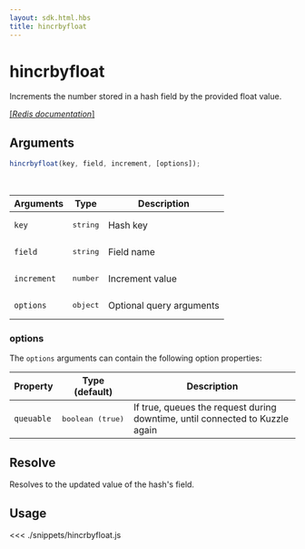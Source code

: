 ```yaml
---
layout: sdk.html.hbs
title: hincrbyfloat
---
```


# hincrbyfloat

Increments the number stored in a hash field by the provided float value.

[[_Redis documentation_]](https://redis.io/commands/hincrbyfloat)

## Arguments

```js
hincrbyfloat(key, field, increment, [options]);
```

<br/>

| Arguments   | Type              | Description              |
| ----------- | ----------------- | ------------------------ |
| `key`       | <pre>string</pre> | Hash key                 |
| `field`     | <pre>string</pre> | Field name               |
| `increment` | <pre>number</pre> | Increment value          |
| `options`   | <pre>object</pre> | Optional query arguments |

### options

The `options` arguments can contain the following option properties:

| Property   | Type (default)            | Description                                                                  |
| ---------- | ------------------------- | ---------------------------------------------------------------------------- |
| `queuable` | <pre>boolean (true)</pre> | If true, queues the request during downtime, until connected to Kuzzle again |

## Resolve

Resolves to the updated value of the hash's field.

## Usage

<<< ./snippets/hincrbyfloat.js
